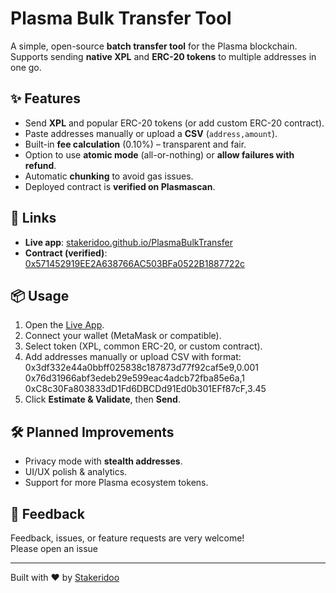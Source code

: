 # Plasma Bulk Transfer Tool

A simple, open-source **batch transfer tool** for the Plasma blockchain.  
Supports sending **native XPL** and **ERC-20 tokens** to multiple addresses in one go.  

## ✨ Features
- Send **XPL** and popular ERC-20 tokens (or add custom ERC-20 contract).
- Paste addresses manually or upload a **CSV** (`address,amount`).
- Built-in **fee calculation** (0.10%) – transparent and fair.
- Option to use **atomic mode** (all-or-nothing) or **allow failures with refund**.
- Automatic **chunking** to avoid gas issues.
- Deployed contract is **verified on Plasmascan**.

## 🔗 Links
- **Live app**: [stakeridoo.github.io/PlasmaBulkTransfer](https://stakeridoo.github.io/PlasmaBulkTransfer/)  
- **Contract (verified)**: [0x571452919EE2A638766AC503BFa0522B1887722c](https://plasmascan.to/address/0x571452919EE2A638766AC503BFa0522B1887722c)  

## 📦 Usage
1. Open the [Live App](https://stakeridoo.github.io/PlasmaBulkTransfer/).
2. Connect your wallet (MetaMask or compatible).
3. Select token (XPL, common ERC-20, or custom contract).
4. Add addresses manually or upload CSV with format:  
0x3df332e44a0bbff025838c187873d77f92caf5e9,0.001
0x76d31966abf3edeb29e599eac4adcb72fba85e6a,1
0xC8c30Fa803833dD1Fd6DBCDd91Ed0b301EFf87cF,3.45
5. Click **Estimate & Validate**, then **Send**.

## 🛠 Planned Improvements
- Privacy mode with **stealth addresses**.
- UI/UX polish & analytics.
- Support for more Plasma ecosystem tokens.

## 🤝 Feedback
Feedback, issues, or feature requests are very welcome!  
Please open an issue

---

Built with ❤️ by [Stakeridoo](https://x.com/stakeridoo)
